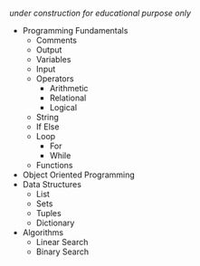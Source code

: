*under construction*
*for educational purpose only*

- Programming Fundamentals
    - Comments
    - Output
    - Variables
    - Input
    - Operators
        - Arithmetic
        - Relational
        - Logical
    - String
    - If Else
    - Loop
        - For
        - While
    - Functions
- Object Oriented Programming
- Data Structures
    - List
    - Sets
    - Tuples
    - Dictionary
- Algorithms
    - Linear Search
    - Binary Search